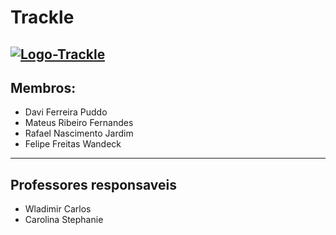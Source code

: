 # Trackle
<a href="link-do-site" title="Trackle"><img src="link-da-imagem" title="Logo-Trackle"></a>
---
## Membros:
+ Davi Ferreira Puddo
+ Mateus Ribeiro Fernandes
+ Rafael Nascimento Jardim
+ Felipe Freitas Wandeck
---
## Professores responsaveis
+  Wladimir Carlos
+  Carolina Stephanie
